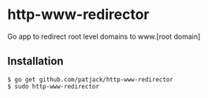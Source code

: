 # http-www-redirector
Go app to redirect root level domains to www.[root domain]

## Installation

```
$ go get github.com/patjack/http-www-redirector
$ sudo http-www-redirector
